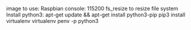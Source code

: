 image to use: Raspbian
console: 115200
fs_resize to resize file system
Install python3:
apt-get update && apt-get install python3-pip
pip3 install virtualenv
virtualenv penv -p python3

